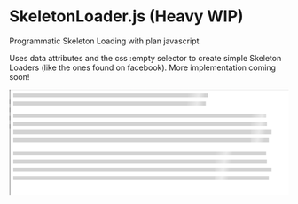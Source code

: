 # SkeletonLoader.js (Heavy WIP)
Programmatic Skeleton Loading with plan javascript

Uses data attributes and the css :empty selector to create simple Skeleton Loaders (like the ones found on facebook). More implementation coming soon! 

![Skeleton Loader](example.png)
